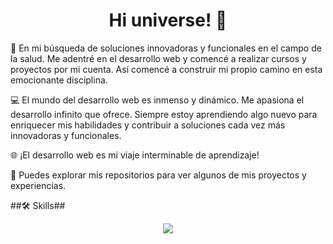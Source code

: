 # <div align="center">Hi universe! 🚀</div>  

🚀 En mi búsqueda de soluciones innovadoras y funcionales en el campo de la salud. Me adentré en el desarrollo web y comencé a realizar cursos y proyectos por mi cuenta. Así comencé a construir mi propio camino en esta emocionante disciplina.

💻 El mundo del desarrollo web es inmenso y dinámico. Me apasiona el desarrollo infinito que ofrece. Siempre estoy aprendiendo algo nuevo para enriquecer mis habilidades y contribuir a soluciones cada vez más innovadoras y funcionales. 

🌐 ¡El desarrollo web es mi viaje interminable de aprendizaje! 

💫 Puedes explorar mis repositorios para ver algunos de mis proyectos y experiencias. 

##🛠️ Skills##

<p align="center">
  <a href="https://skillicons.dev">
    <img src="https://skillicons.dev/icons?i=git,kubernetes,docker,c,vim" />
  </a>
</p>
